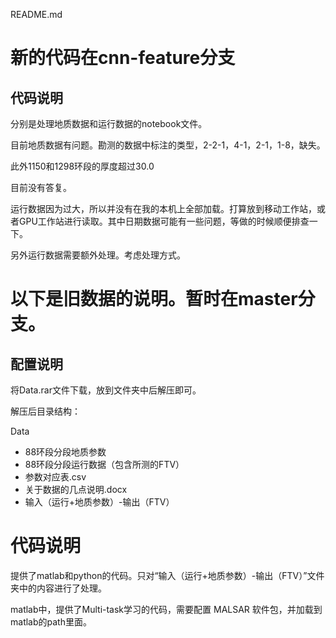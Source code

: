README.md

# 新的代码在cnn-feature分支

## 代码说明
分别是处理地质数据和运行数据的notebook文件。

目前地质数据有问题。勘测的数据中标注的类型，2-2-1，4-1，2-1，1-8，缺失。

此外1150和1298环段的厚度超过30.0

目前没有答复。

运行数据因为过大，所以并没有在我的本机上全部加载。打算放到移动工作站，或者GPU工作站进行读取。其中日期数据可能有一些问题，等做的时候顺便排查一下。

另外运行数据需要额外处理。考虑处理方式。

# 以下是旧数据的说明。暂时在master分支。
## 配置说明
将Data.rar文件下载，放到文件夹中后解压即可。

解压后目录结构：

Data
- 88环段分段地质参数
- 88环段分段运行数据（包含所测的FTV）
- 参数对应表.csv
- 关于数据的几点说明.docx
- 输入（运行+地质参数）-输出（FTV）

# 代码说明

提供了matlab和python的代码。只对“输入（运行+地质参数）-输出（FTV）”文件夹中的内容进行了处理。

matlab中，提供了Multi-task学习的代码，需要配置 MALSAR 软件包，并加载到matlab的path里面。

